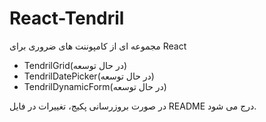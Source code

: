 # React-Tendril

مجموعه ای از کامپوننت های ضروری برای React

- TendrilGrid(در حال توسعه)
- TendrilDatePicker(در حال توسعه)
- TendrilDynamicForm(در حال توسعه)

در صورت بروزرسانی پکیج، تغییرات در فایل README درج می شود. 